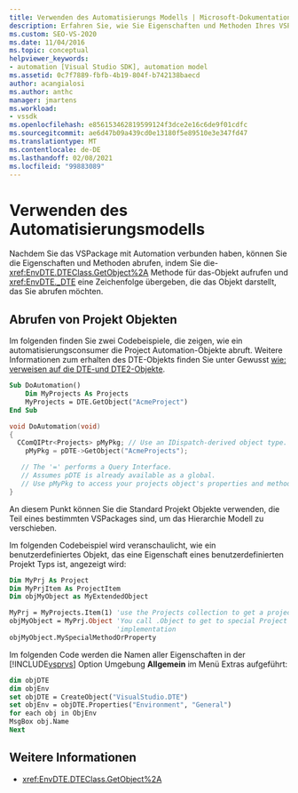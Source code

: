 ```yaml
---
title: Verwenden des Automatisierungs Modells | Microsoft-Dokumentation
description: Erfahren Sie, wie Sie Eigenschaften und Methoden Ihres VSPackage abrufen, nachdem es mit dem Automatisierungs Modell verbunden ist.
ms.custom: SEO-VS-2020
ms.date: 11/04/2016
ms.topic: conceptual
helpviewer_keywords:
- automation [Visual Studio SDK], automation model
ms.assetid: 0c7f7889-fbfb-4b19-804f-b742138baecd
author: acangialosi
ms.author: anthc
manager: jmartens
ms.workload:
- vssdk
ms.openlocfilehash: e856153462819599124f3dce2e16c6de9f01cdfc
ms.sourcegitcommit: ae6d47b09a439cd0e13180f5e89510e3e347fd47
ms.translationtype: MT
ms.contentlocale: de-DE
ms.lasthandoff: 02/08/2021
ms.locfileid: "99883089"
---
```

# <a name="using-the-automation-model"></a>Verwenden des Automatisierungsmodells
Nachdem Sie das VSPackage mit Automation verbunden haben, können Sie die Eigenschaften und Methoden abrufen, indem Sie die- <xref:EnvDTE.DTEClass.GetObject%2A> Methode für das-Objekt aufrufen und <xref:EnvDTE._DTE> eine Zeichenfolge übergeben, die das Objekt darstellt, das Sie abrufen möchten.

## <a name="obtaining-project-objects"></a>Abrufen von Projekt Objekten
 Im folgenden finden Sie zwei Codebeispiele, die zeigen, wie ein automatisierungsconsumer die Project Automation-Objekte abruft. Weitere Informationen zum erhalten des DTE-Objekts finden Sie unter Gewusst [wie: verweisen auf die DTE-und DTE2-Objekte](/previous-versions/68shb4dw(v=vs.140)).

```vb
Sub DoAutomation()
    Dim MyProjects As Projects
    MyProjects = DTE.GetObject("AcmeProject")
End Sub
```

```cpp
void DoAutomation(void)
{
  CComQIPtr<Projects> pMyPkg; // Use an IDispatch-derived object type.
    pMyPkg = pDTE->GetObject("AcmeProjects");

   // The '=' performs a Query Interface.
   // Assumes pDTE is already available as a global.
   // Use pMyPkg to access your projects object's properties and methods.
}

```

 An diesem Punkt können Sie die Standard Projekt Objekte verwenden, die Teil eines bestimmten VSPackages sind, um das Hierarchie Modell zu verschieben.

 Im folgenden Codebeispiel wird veranschaulicht, wie ein benutzerdefiniertes Objekt, das eine Eigenschaft eines benutzerdefinierten Projekt Typs ist, angezeigt wird:

```vb
Dim MyPrj As Project
Dim MyPrjItem As ProjectItem
Dim objMyObject as MyExtendedObject

MyPrj = MyProjects.Item(1) 'use the Projects collection to get a project
objMyObject = MyPrj.Object 'You call .Object to get to special Project
                           'implementation
objMyObject.MySpecialMethodOrProperty
```

 Im folgenden Code werden die Namen aller Eigenschaften in der [!INCLUDE[vsprvs](../../code-quality/includes/vsprvs_md.md)] Option Umgebung **Allgemein** im Menü Extras aufgeführt: 

```vb
dim objDTE
dim objEnv
set objDTE = CreateObject("VisualStudio.DTE")
set objEnv = objDTE.Properties("Environment", "General")
for each obj in ObjEnv
MsgBox obj.Name
Next

```

## <a name="see-also"></a>Weitere Informationen
- <xref:EnvDTE.DTEClass.GetObject%2A>